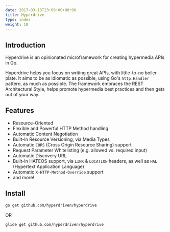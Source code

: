 ```yaml
---
date: 2017-03-13T23:09:00+00:00
title: Hyperdrive
type: index
weight: 10
---
```


## Introduction

Hyperdrive is an opinionated microframework for creating hypermedia APIs in Go.

Hyperdrive helps you focus on writing great APIs, with little-to-no boiler plate. It aims to be as idiomatic as possible, using Go's `http.Handler` pattern, as much as possible. The framework embraces the REST Architectural Style, helps promote hypermedia best practices and then gets out of your way.

## Features

- Resource-Oriented 
- Flexible and Powerful HTTP Method handling
- Automatic Content Negotiation
- Built-In Resource Versioning, via Media Types
- Automatic `CORS` (Cross Origin Resource Sharing) support
- Request Parameter Whitelisting (e.g. allowed vs. required input)
- Automatic Discovery URL
- Built-In HATEOS support, via `LINK` & `LOCATION` headers, as well as `HAL` (Hypertext Application Language)
- Automatic `X-HTTP-Method-Override` support
- and more!

## Install


```sh
go get github.com/hyperdriven/hyperdrive
```

OR

```sh
glide get github.com/hyperdriven/hyperdrive
```
